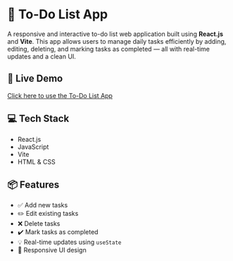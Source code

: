 # 📝 To-Do List App

A responsive and interactive to-do list web application built using **React.js** and **Vite**. This app allows users to manage daily tasks efficiently by adding, editing, deleting, and marking tasks as completed — all with real-time updates and a clean UI.

## 🚀 Live Demo
[Click here to use the To-Do List App]([https://your-deployment-link.com](https://to-do-list-9dfofnb7b-riyakarnwal2004s-projects.vercel.app/))

## 💻 Tech Stack
- React.js
- JavaScript
- Vite
- HTML & CSS

## 📦 Features
- ✅ Add new tasks
- ✏️ Edit existing tasks
- ❌ Delete tasks
- ✔️ Mark tasks as completed
- 💡 Real-time updates using `useState`
- 📱 Responsive UI design
